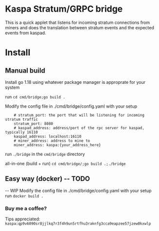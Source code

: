 # Kaspa Stratum/GRPC bridge
This is a quick applet that listens for incoming stratum connections from miners and does the translation between stratum events and the expected events from kaspad. 

# Install

## Manual build
Install go 1.18 using whatever package manager is approprate for your system

run `cd cmd/bridge;go build .`

Modify the config file in ./cmd/bridge/config.yaml with your setup
```
    # stratum_port: the port that will be listening for incoming stratum traffic
    stratum_port: 8080
    # kaspad_address: address/port of the rpc server for kaspad, typically 16110
    kaspad_address: localhost:16110
    # miner_address: address to mine to
    miner_address: kaspa:{your_address_here}
```


run `./bridge` in the `cmd/bridge` directory


all-in-one (build + run) `cd cmd/bridge/;go build .;./bridge`


## Easy way (docker) -- TODO
-- WIP
Modify the config file in ./cmd/bridge/config.yaml with your setup
run `docker build .`

### Buy me a coffee?
Tips appreciated: `kaspa:qp9v6090sr8jjlkq7r3f4h9un5rtfhu3raknfg3cca9eapzee57jzew0kxwlp`
